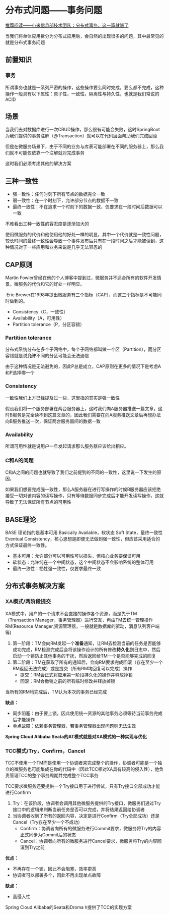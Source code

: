 # 分布式问题——事务问题

[推荐阅读——小米信息部技术团队：分布式事务，这一篇就够了](https://xiaomi-info.github.io/2020/01/02/distributed-transaction/)

当我们将单体应用拆分为分布式应用后，会自然的出现很多的问题，其中最常见的就是分布式事务问题

## 前置知识

### 事务

所谓事务也就是一系列严密的操作，这些操作要么同时完成，要么都不完成，这种操作一般具有以下属性：原子性，一致性，隔离性与持久性，也就是我们常说的ACID

## 场景

当我们去对数据库进行一次CRUD操作，那么很有可能会失败，这时SpringBoot为我们提供的事务注解（@Transaction）就可以在代码层面帮助我们完成回滚

但是在微服务场景下，由于不同的业务与库表可能部署在不同的服务器上，那么我们就不可能仅依靠一个注解就对完成事务

这时我们必须考虑其他的解决方案

## 三种一致性

- 强一致性：任何时刻下所有节点的数据完全一致
- 弱一致性：在一个时刻下，允许部分节点的数据不一致
- 最终一致性：不在追求一个时刻下的数据一致，仅要求在一段时间后数据可以一致


不难看出三种一致性的容忍度是逐渐加大的

使用微服务的代价和他使用他的好处一样的明显，其中一个代价就是一致性问题，较长时间的最终一致性会导致一个事件发布后只有在一段时间之后才能被读到，这种情况对于一些应用和业务来说是几乎无法容忍的

## CAP原则

Martin Fowler曾经在他的个人博客中提到过，微服务并不适合所有的软件开发情景。微服务的代价和它的好处一样明显。

 Eric Brewer在1998年提出微服务有三个指标（CAP），而这三个指标是不可能同时做到的。
 
- Consistency（C，一致性）
- Availability（A，可用性）
- Partition tolerance（P，分区容错）
### Partition tolerance

分布式系统分布在多个子网络中，每个子网络都叫做一个区（Partition），而分区容错就是说**允许**不同的分区可能会无法通信

由于这种情况是无法避免的，因此P总是成立，CAP原则在更多的情况下是考虑A和P选择哪一个

### Consistency

一致性我们上方已经提及过一些，这里指的其实是强一致性

假设我们将一个服务部署在两台服务器上，这时我们向A服务器推送一篇文章，这时B服务是完全读不到这篇文章的，因此我们需要在向A服务推送文章后再想办法向B服务推送一次，保证两台服务器间的数据一致

### Availability

所谓可用性就是说用户一旦发起请求那么服务器应该给出相应。


### C和A的问题

C和A之间的问题也就导致了我们之前提到的不同的一致性，这里说一下发生的原因，

如果我们想要完成强一致性，那么A服务器在进行写操作的时候B服务器应该拒绝接受一切对该内容的读写操作，只有等待数据同步完成后才能开发读写操作，这就导致了无法保证所有节点的可用性

## BASE理论

BASE 理论指的是基本可用 Basically Available，软状态 Soft State，最终一致性 Eventual Consistency，核心思想是即便无法做到强一致性，但应该采用适合的方式保证最终一致性。

- 基本可用：允许部分可以可用性可以损失，但核心业务要保证可用
- 软状态：允许纯在一个中间状态，这个中间状态不会影响系统的整体可用
- 最终一致性：牺牲强一致性，仅要求最终一致

## 分布式事务解决方案

### XA模式/两阶段提交

XA模式中，用户的一个请求不会直接的操作各个资源，而是先于TM（Transaction Manager，事务管理器）进行交互，再由TM去统一管理操作RM(Resource Manager,资源管理器，一般就是数据库的驱动，消息队列客户端等)

1. 第一阶段：TM会向RM发起一个**准备**通知，让RM去检测当前的任务是否能够成功完成，RM检测完成后会将该操作设计的所有修改**持久化**到日志中，然后启动一个锁防止其他事务的干扰，然后返回给TM一个是否能够完成的回复
2. 第二阶段：TM在获取了所有的通知后，会向RM要求完成回滚（存在至少一个RM返回无法完成）或是提交（所有RM均回复可以完成）操作
   - 提交：RM会正式将应用第一阶段持久化的操作并释放掉锁
   - 回滚：RM会撤销之前的所有临时修改并释放掉锁

当所有的RM均完成后，TM认为本次的事务已经完成

**缺点：**
- 同步阻塞：由于要上锁，因此使用统一资源的其他事务必须等待当前事务完成后才能操作
- 单点故障：依赖事务管理器，若事务管理器出现问题则无法生效

**Spring Cloud Alibaba Seata的AT模式就是对XA模式的一种实现与优化**

### TCC模式/Try，Confirm，Cancel

TCC不使用一个TM而是使用一个协调者来完成整个的操作，协调者可能是一个独立的微服务也可能集成在你的代码中（因此TCC相对XA具有较高的侵入性），他负责管理TCC的整个事务周期并完成整个TCC事务

TCC要求微服务还要提供一个Try接口用于进行尝试，只有Try接口全部成功才能进行Confirm

1. Try：在该阶段，协调者会调用其他微服务提供的Try接口，微服务们通过Try接口中的逻辑来判断当前任务是否可以完成，并将结果返回给协调者
2. 当协调者收到了所有的返回内容，决定是进行Confirm（Try全部成功）还是Cancel（Try存在至少一个不成功）
   - Confirm：协调者向所有的微服务进行Commit要求，微服务将Try的内容正式同步为Commit后的状态
   - Cancel：协调者向所有的微服务进行Cancel要求，微服务将Try的内容回滚到Try之前

**优点：**
- 不再存在一个锁，因此不会阻塞，效率更高
- 协调者可以部署多个，因此不再出现单点故障

**缺点：**
- 高侵入性


Spring Cloud Alibaba的Seata和Droma h提供了TCC的实现方案